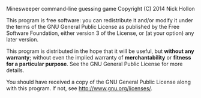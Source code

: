 Minesweeper command-line guessing game
Copyright (C) 2014 Nick Hollon

This program is free software: you can redistribute it and/or modify
it under the terms of the GNU General Public License as published by
the Free Software Foundation, either version 3 of the License, or
(at your option) any later version.

This program is distributed in the hope that it will be useful,
but **without any warranty**; without even the implied warranty of
**merchantability** or **fitness for a particular purpose**.  See the
GNU General Public License for more details.

You should have received a copy of the GNU General Public License
along with this program.  If not, see <http://www.gnu.org/licenses/>.